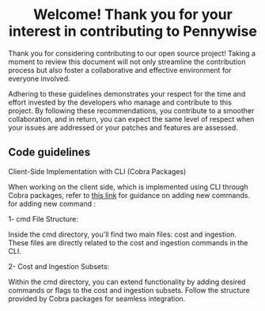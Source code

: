 <h1 align="center"> Welcome! Thank you for your interest in contributing to Pennywise </h1>

Thank you for considering contributing to our open source project! Taking a moment to review this document will not only streamline the contribution process but also foster a collaborative and effective environment for everyone involved.

Adhering to these guidelines demonstrates your respect for the time and effort invested by the developers who manage and contribute to this project. By following these recommendations, you contribute to a smoother collaboration, and in return, you can expect the same level of respect when your issues are addressed or your patches and features are assessed.

## Code guidelines
Client-Side Implementation with CLI (Cobra Packages)

When working on the client side, which is implemented using CLI through Cobra packages, refer to [this link](https://github.com/spf13/cobra) for guidance on adding new commands.
for adding new command :

1- cmd File Structure:

Inside the cmd directory, you'll find two main files: cost and ingestion. These files are directly related to the cost and ingestion commands in the CLI.

2- Cost and Ingestion Subsets:

Within the cmd directory, you can extend functionality by adding desired commands or flags to the cost and ingestion subsets. Follow the structure provided by Cobra packages for seamless integration.